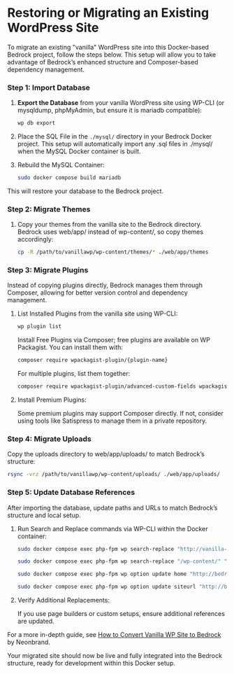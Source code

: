 # Restoring or Migrating an Existing WordPress Site

To migrate an existing "vanilla" WordPress site into this Docker-based Bedrock project, follow the steps below. This setup will allow you to take advantage of Bedrock’s enhanced structure and Composer-based dependency management.

### Step 1: Import Database

1. **Export the Database** from your vanilla WordPress site using  WP-CLI (or mysqldump, phpMyAdmin, but ensure it is mariadb compatible):

    ```bash
    wp db export
    ```
2. Place the SQL File in the `./mysql/` directory in your Bedrock Docker project. This setup will automatically import any .sql files in ./mysql/ when the MySQL Docker container is built.

3. Rebuild the MySQL Container:

    ```bash
    sudo docker compose build mariadb
    ```
This will restore your database to the Bedrock project.

### Step 2: Migrate Themes
1. Copy your themes from the vanilla site to the Bedrock directory. Bedrock uses web/app/ instead of wp-content/, so copy themes accordingly:

    ```bash
    cp -R /path/to/vanillawp/wp-content/themes/* ./web/app/themes
    ```
### Step 3: Migrate Plugins
Instead of copying plugins directly, Bedrock manages them through Composer, allowing for better version control and dependency management.

1. List Installed Plugins from the vanilla site using WP-CLI:

    ```bash
    wp plugin list
    ```

    Install Free Plugins via Composer; free plugins are available on WP Packagist. You can install them with:

    ```bash
    composer require wpackagist-plugin/{plugin-name}
    ```

    For multiple plugins, list them together:

    ```bash
    composer require wpackagist-plugin/advanced-custom-fields wpackagist-plugin/akismet
    ```

2. Install Premium Plugins:

    Some premium plugins may support Composer directly. If not, consider using tools like Satispress to manage them in a private repository.

### Step 4: Migrate Uploads
Copy the uploads directory to web/app/uploads/ to match Bedrock’s structure:

```bash
rsync -vrz /path/to/vanillawp/wp-content/uploads/ ./web/app/uploads/
```

### Step 5: Update Database References
After importing the database, update paths and URLs to match Bedrock’s structure and local setup.

1. Run Search and Replace commands via WP-CLI within the Docker container:

    ```bash
    sudo docker compose exec php-fpm wp search-replace "http://vanilla-site-url" "http://bedrock-site-url"
    ```
    ```bash
    sudo docker compose exec php-fpm wp search-replace "/wp-content/" "/app/"
    ```
    ```bash
    sudo docker compose exec php-fpm wp option update home "http://bedrock-site-url"
    ```
    ```bash
    sudo docker compose exec php-fpm wp option update siteurl "http://bedrock-site-url"
    ```
2. Verify Additional Replacements:

    If you use page builders or custom setups, ensure additional references are updated.

For a more in-depth guide, see [How to Convert Vanilla WP Site to Bedrock](https://neonbrand.com/websites/wordpress/how-to-convert-vanilla-wp-site-to-bedrock/) by Neonbrand.

Your migrated site should now be live and fully integrated into the Bedrock structure, ready for development within this Docker setup.